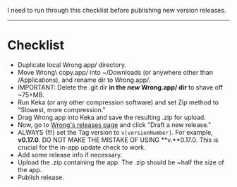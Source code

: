 I need to run through this checklist before publishing new version releases.
* * *
# Checklist
+ Duplicate local Wrong.app/ directory.
+ Move Wrong\ copy.app/ into ~/Downloads (or anywhere other than /Applications),
  and rename dir to Wrong.app/.
+ IMPORTANT: Delete the .git dir **in the *****new***** Wrong.app/ dir** to
  shave off ~75+MB.
+ Run Keka (or any other compression software) and set Zip method to
  "Slowest, more compression."
+ Drag Wrong.app into Keka and save the resulting .zip for upload.
+ Now, go to [Wrong's releases page](https://github.com/handstrings/wrong/releases)
  and click "Draft a new release."
+ ALWAYS (!!!) set the Tag version to `v[versionNumber]`. For example, **v0.17.0**.
  DO NOT MAKE THE MISTAKE OF USING **v.**0.17.0. This is crucial for the in-app
  update check to work.
+ Add some release info if necessary. 
+ Upload the .zip containing the app. The .zip should be ~half the size of the app.
+ Publish release.
